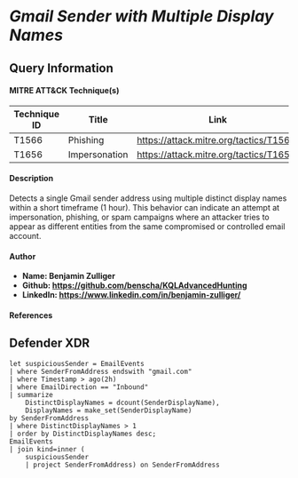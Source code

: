 # *Gmail Sender with Multiple Display Names*

## Query Information

#### MITRE ATT&CK Technique(s)

| Technique ID | Title    | Link    |
| ---  | --- | --- |
| T1566| Phishing | https://attack.mitre.org/tactics/T1566/ |
| T1656 | Impersonation | https://attack.mitre.org/tactics/T1656/ |

#### Description
Detects a single Gmail sender address using multiple distinct display names within a short timeframe (1 hour). This behavior can indicate an attempt at impersonation, phishing, or spam campaigns where an attacker tries to appear as different entities from the same compromised or controlled email account.

#### Author <Optional>
- **Name: Benjamin Zulliger**
- **Github: https://github.com/benscha/KQLAdvancedHunting**
- **LinkedIn: https://www.linkedin.com/in/benjamin-zulliger/**

#### References

## Defender XDR
```KQL
let suspiciousSender = EmailEvents
| where SenderFromAddress endswith "gmail.com"
| where Timestamp > ago(2h)
| where EmailDirection == "Inbound"
| summarize 
    DistinctDisplayNames = dcount(SenderDisplayName),
    DisplayNames = make_set(SenderDisplayName)
by SenderFromAddress
| where DistinctDisplayNames > 1
| order by DistinctDisplayNames desc;
EmailEvents
| join kind=inner (
    suspiciousSender
    | project SenderFromAddress) on SenderFromAddress 
```
